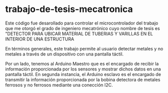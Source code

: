# trabajo-de-tesis-mecatronica
Este código fue desarollado para controlar el microcontrolador del trabajo que me otorgó el grado de ingeniero mecatrónico cuyo nombre de tesis es "DETECTOR PARA UBICAR MATERIAL DE TUBERIAS Y VARILLAS EN EL INTERIOR DE UNA ESTRUCTURA

En términos generales, este trabajo permite al usuario detectar metales y no metales a través de un dispositivo con una pantalla táctil.

Por un lado, tenemos al Arduino Maestro que es el encargado de recibir la información proporcionada por los sensores y mostrar dichos datos en una pantalla táctil.
En segunda instancia, el Arduino esclavo es el encargado de transmitir la información proporcionada por la bobina detectora de metales ferrosos y no ferrosos mediante una conección I2C.

